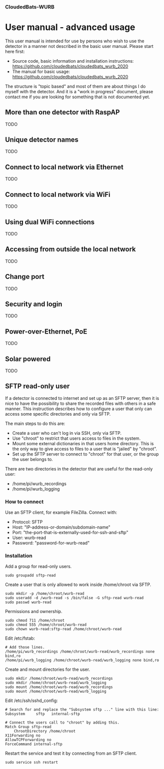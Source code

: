 ### CloudedBats-WURB
# User manual - advanced usage

This user manual is intended for use by persons who wish to use the detector in a manner not described in the basic user manual. Please start here first:

- Source code, basic information and installation instructions:
https://github.com/cloudedbats/cloudedbats_wurb_2020
- The manual for basic usage:
https://github.com/cloudedbats/cloudedbats_wurb_2020 

The structure is "topic based" and most of them are about things I do myself with the detector. And it is a "work in progress" document, please contact me if you are looking for something that is not documented yet.

## More than one detector with RaspAP

TODO

## Unique detector names

TODO

## Connect to local network via Ethernet

TODO

## Connect to local network via WiFi

TODO

## Using dual WiFi connections

TODO

## Accessing from outside the local network

TODO

## Change port

TODO


## Security and login

TODO

## Power-over-Ethernet, PoE

TODO

## Solar powered

TODO

## SFTP read-only user

If a detector is connected to internet and set up as an SFTP server, then it is nice to have the possibility to share the recorded files with others in a safe manner. This instruction describes how to configure a user that only can access some specific directories and only via SFTP. 

The main steps to do this are:
- Create a user who can't log in via SSH, only via SFTP.
- Use "chroot" to restrict that users access to files in the system.
- Mount some external dictionaries in that users home directory. This is the only way to give access to files to a user that is "jailed" by "chroot".
- Set up the SFTP server to connect to "chroot" for that user, or the group the user belongs to.

There are two directories in the detector that are useful for the read-only user:
- /home/pi/wurb_recordings
- /home/pi/wurb_logging

### How to connect

Use an SFTP client, for example FileZilla. Connect with:
- Protocol: SFTP
- Host: "IP-address-or-domain/subdomain-name"
- Port: "the-port-that-is-externally-used-for-ssh-and-sftp"
- User: wurb-read
- Password: "password-for-wurb-read"

### Installation

Add a group for read-only users.

    sudo groupadd sftp-read

Create a user that is only allowed to work inside /home/chroot via SFTP.

    sudo mkdir -p /home/chroot/wurb-read
    sudo useradd -d /wurb-read -s /bin/false -G sftp-read wurb-read
    sudo passwd wurb-read

Permissions and ownership.

    sudo chmod 711 /home/chroot
    sudo chmod 555 /home/chroot/wurb-read
    sudo chown wurb-read:sftp-read /home/chroot/wurb-read

Edit /etc/fstab:

    # Add those lines.
    /home/pi/wurb_recordings /home/chroot/wurb-read/wurb_recordings none bind,ro
    /home/pi/wurb_logging /home/chroot/wurb-read/wurb_logging none bind,ro

Create and mount directories for the user.

    sudo mkdir /home/chroot/wurb-read/wurb_recordings
    sudo mkdir /home/chroot/wurb-read/wurb_logging
    sudo mount /home/chroot/wurb-read/wurb_recordings
    sudo mount /home/chroot/wurb-read/wurb_logging

Edit /etc/ssh/sshd_config:

    # Search for and replace the "Subsystem sftp ..." line with this line:
    Subsystem     sftp   internal-sftp
    
    # Connect the users call to "chroot" by adding this.
    Match Group sftp-read
    	ChrootDirectory /home/chroot
 	X11Forwarding no
 	AllowTCPForwarding no
 	ForceCommand internal-sftp

Restart the service and test it by connecting from an SFTP client.

    sudo service ssh restart



